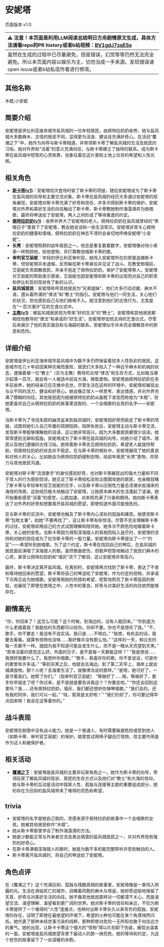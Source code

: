 # 安妮塔
页面版本:v1.0
 

| :warning: 注意！本页面是利用LLM阅读总结明日方舟剧情原文生成，具体方法请看repo的PR history或者b站视频：[BV1gdJ7zqESe](https://www.bilibili.com/video/BV1gdJ7zqESe/)         |
|:----------------------------|
| 虽然在生成的过程中已尽量避免，但是错误，幻觉等等仍然无法完全避免。所以本页面内容以娱乐为主，切勿当成一手来源。发现错误请open issue或者b站私信作者进行修改。|



## 其他名称
木框;小安妮
## 简要介绍
安妮塔是伊比利亚废弃城市盐风城的一位年轻居民，由佩特拉奶奶收养。她与盐风城大多数麻木、古怪的居民不同，显得更为活泼、健谈且充满好奇心。在活动“覆潮之下”中，她作为向导与斯卡蒂相遇，并带领斯卡蒂了解盐风城的生活及居民的习俗。她对外界和“活着”的意义充满向往，与斯卡蒂建立了独特的联系，成为斯卡蒂在盐风城中短暂的心灵依靠，也象征着在这片衰败土地上仅存的希望和人性光辉。
## 相关角色
-   **[斯卡蒂](../char_v3/char_263_skadi.md)([v1](char_263_skadi.md))**：安妮塔初次登场时偷了斯卡蒂的项链，随后安妮塔成为了斯卡蒂在盐风城的向导和主要交流对象。斯卡蒂在盐风城的经历大多通过安妮塔的视角展现，安妮塔对斯卡蒂充满了好奇和信任，并多次得到斯卡蒂的保护。安妮塔对外界和美好生活的向往触动了斯卡蒂，斯卡蒂教她制作海藻酒并为她唱歌，最终将琴送给了安妮塔，两人之间形成了等待重逢的约定。
-   **[佩特拉奶奶](../char_v3/extended_char_pei_te_la_nai_nai.md)([v1](extended_char_pei_te_la_nai_nai.md))**：收养并养大了安妮塔的老人。佩特拉奶奶在盐风城曾经的“黑暗日子”里救下了安妮塔，教会她说话和一些生活常识。安妮塔非常关心佩特拉奶奶的健康和情绪，佩特拉奶奶在神志不清时会亲切地呼唤安妮塔“小安妮”。
-   **长凳**：安妮塔照顾的幼年居民之一。他总是重复数着数字，安妮塔像对待小弟弟一样照顾他，给他食物，并打算教他唱斯卡蒂的歌。
-   **审判官艾丽妮**：年轻的伊比利亚审判官。她闯入安妮塔所在的房屋追捕斯卡蒂，但安妮塔并未退缩，反而躲在斯卡蒂身后并见证了战斗。在教堂倒塌前，艾丽妮负责疏散居民，并亲手抱走了佩特拉奶奶，保护了安妮塔等人。安妮塔对艾丽妮的帮助表示感谢，艾丽妮也因安妮塔和斯卡蒂的出现而对自己的职责和伊比利亚的现状有了新的认识。
-   **盐风城居民**：安妮塔称呼其他居民为“兄弟姐妹”，他们大多行动迟缓、麻木不语，遵从着所谓的“律法”和“教士”的指引。安妮塔与他们一同生活，关心他们的状况，但也感到自己与他们格格不入。她注意到他们的古怪行为，尤其是在“一百次潮汐”后的乞食仪式中。
-   **[主教](../char_v3/extended_char_zhu_jiao.md)([v1](extended_char_zhu_jiao.md))**：被盐风城居民视为带来“好的生活”的“教士”。安妮塔和其他居民都相信他教导的“律法”和承诺的“好生活”。安妮塔参加他主持的乞食仪式，尽管后来揭示了他的真实面目和与海嗣的联系，安妮塔似乎并未完全理解其中的邪恶和危险。
## 详细介绍
安妮塔是伊比利亚海岸城市盐风城中为数不多仍然保留着较多人性色彩的居民。这座城市在几十年前因某种灾难而衰败，居民们大多陷入了一种近乎麻木和机械的状态，遵循着被一位“教士”（实为主教）教导的古怪“律法”和生存方式，比如每当潮汐起落一百次，就会有一人被选中前往大海，换取食物。安妮塔由佩特拉奶奶在多年前收养，她的母亲已在灾难中去世。尽管生活在这样的环境中，安妮塔却展现出与众不同的活力、健谈和好奇心。她会像正常人一样思考、表达情感，并对外界充满了模糊的向往。其他居民因为她被佩特拉奶奶从画框下发现而称她为“木框”，但她更喜欢自己从佩特拉奶奶的故事里选取的、一个会唱歌的女孩的名字——安妮塔。

当斯卡蒂为了寻找失踪的幽灵鲨来到盐风城时，安妮塔因好奇而偷走了斯卡蒂的项链，试图将她引入自己布置的简陋陷阱。陷阱失败后，安妮塔主动与斯卡蒂交流，发现斯卡蒂能够理解她的话语，这让她非常高兴，因为大多数居民都很少说话，她常常感到无聊和孤独。安妮塔成为了斯卡蒂在盐风城的向导，向她介绍了城市、居民以及他们遵循的古怪习俗。她带着斯卡蒂去见佩特拉奶奶，希望老人能提供帮助，但佩特拉奶奶的状态并不稳定。在与斯卡蒂的相处中，安妮塔展现了她的善良和对他人的关心，比如她会为佩特拉奶奶缝制衣物，给幼年居民“长凳”食物，并努力与其他居民沟通。

安妮塔对斯卡蒂“流浪歌手”的身份感到好奇，也对斯卡蒂展现出的强大力量和不同于常人的行为感到惊讶。她见证了斯卡蒂轻松击败企图围攻她的居民，也亲眼目睹了斯卡蒂与年轻审判官艾丽妮的交手，以及斯卡蒂以压倒性力量击溃潮水般涌来的海怪的场景。这些经历极大地触动了安妮塔，让她原本麻木的生活激起了波澜。她开始重新感受“活着”的感觉，心跳加速，对未知充满了兴奋和期待。她向斯卡蒂表达了对外界的好奇和想要离开盐风城的愿望，即使知道外面可能很危险。

在与斯卡蒂的交流中，安妮塔也触及了斯卡蒂内心深处的孤独和痛苦。她感觉斯卡蒂“包袱太重”，劝她“不要再找了”，这让斯卡蒂有些惊讶。尽管不完全理解斯卡蒂的过往，安妮塔却用自己的方式试图理解和陪伴她。她多次不顾危险地跟着斯卡蒂，关心她的安危。当斯卡蒂因为得知深海猎人的真相而陷入迷茫时，安妮塔的坚持和对她的信任成为了拉住斯卡蒂的一股力量。安妮塔向斯卡蒂提出了一个“约定”——希望听到她唱歌。为了这个约定，斯卡蒂在找回自己的琴后，在盐风城的居民面前演唱了深海猎人的歌。虽然歌曲悲伤，但歌声短暂地触动了居民们麻木的心灵，甚至让佩特拉奶奶和“墙灰”流下了眼泪，这让安妮塔非常高兴。

最终，斯卡蒂决定离开盐风城。在离别时，安妮塔再次找到了斯卡蒂，表达了不舍和等待她回来的愿望。斯卡蒂将自己的琴送给了安妮塔，作为约定的信物，并承诺下次再见会为她唱歌。安妮塔用她的热情和希望，短暂地照亮了斯卡蒂孤寂的旅程，也展现了即使在绝境之中，人性中的善良、好奇与对美好生活的向往依然能够存在。
## 剧情高光
“你，你回来了！这怎么可能？这个时候，到海边的，没有人能回来。”
“你到底为什么老跟着我？我能给的东西都可以给你。你却不要。你也不是想杀了我。”
“不，歌手，你不要走！我没有不说实话。我只是......不明白。”
“我想，有机会的话，我要去看看。就算有怪物也没啥......我好像并没有那么怕。”
“这样的一天，和过去的每一天都不一样。就因为我不知道可能会发生什么，而不是一眼从天亮望到天黑。”
“原来活着的感觉这么好。外面的日子，是不是每一天都能这样？”
“我是想说......我想好我要什么了。我想听你唱歌。”
“歌手，我喜欢你的歌。你不爱说话，可是你的歌里有许多话。”
“等到天黑之后，他就会去海边。到了第二天早上，海岸上就会铺满食物。那个人呢？去海里生活了。就像律法说的那样。”
“是呀。她可好了，一直守着我们。她帮了你们。”（指审判官艾丽妮）
“等做好了......唉，等做好了，歌手你早就走了吧？你过来，是不是就是要告诉我这个？你要走啦。”
“你还会回到这里吗？我......还有佩特拉奶奶，墙灰，我们都还想听你弹琴唱歌。”
“我们会的。还有我的同伴，我们可以一起。”
“哇，那真是太好啦！”
“我们约好了，你可要记得早点回来呀！我会在这等着你的。”
## 战斗表现
安妮塔在剧情中没有战斗能力。她是一个普通人，有时需要躲避危险或受到他人（如斯卡蒂、审判官艾丽妮）的保护。她曾尝试用椅子腿击打怪物，但主要作用是作为证人和被保护者。
## 相关活动
-   **[覆潮之下](../stories/act18d3.md)**：安妮塔是盐风城的主要非玩家角色之一。她作为斯卡蒂的向导，带领玩家了解盐风城的现状、居民的生存方式以及他们对“教士”和大海的信仰。她与斯卡蒂的互动是活动中探索人性、孤独与连接等主题的重要组成部分，她的存在为压抑的盐风城带来了难得的亮色和希望。
## trivia
*   安妮塔的名字是她自己取的，灵感来源于佩特拉奶奶故事中一个会唱歌的女孩。她被其他居民称作“木框”。
*   她从斯卡蒂那里学会了制作海藻酒的方法。
*   她是少数能正常与外来者交流且表达情感的盐风城居民之一，并对外界抱有强烈的好奇心。
*   在斯卡蒂演唱深海猎人的歌时，她是为数不多的能完整聆听并受到触动的人。
*   斯卡蒂离开盐风城时，将自己的琴送给了安妮塔。
## 角色点评
在《覆潮之下》这个充满压抑、孤独与残酷真相的故事里，安妮塔像是一束闯入阴霾的光。生活在濒临死亡的城市，目睹着同胞的麻木与怪诞，她却奇迹般地保留了天真、好奇与对美好生活的向往。她不像其他居民那样对一切都漠不关心，而是渴望交流、渴望理解、渴望看到更广阔的世界。她对斯卡蒂的信任和亲近，不仅为斯卡蒂提供了一个难得的“人性”连接点，也映衬出斯卡蒂长久以来背负的孤独。安妮塔的存在，证明了即使在最绝望的环境下，希望的火种也可能在某个角落悄然闪烁。她代表了那种未经世事污染的纯粹，那种即使对危险一无所知也敢于向往远方的勇气。她的出现，让斯卡卡蒂这个强大的“怪物”得以片刻卸下伪装，展现出温柔的一面。安妮塔是盐风城绝望背景下最动人的那一抹亮色，她的等待和约定，为这个悲伤的故事留下了一丝温暖的余韵。